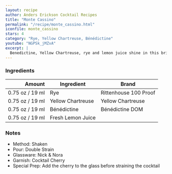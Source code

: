 ```yaml
---
layout: recipe
author: Anders Erickson Cocktail Recipes
title: "Monte Cassino"
permalink: "/recipe/monte_cassino.html"
iconfile: monte_cassino
stars: 4
category: "Rye, Yellow Chartreuse, Bénédictine"
youtube: "NGPSk_jMZvA"
excerpt: |
  Benedictine, Yellow Chartreuse, rye and lemon juice shine in this bright, herbaceous Last Word variation.
---
```


### Ingredients

|  Amount | Ingredient        | Brand                 |
| ------: | ----------------- | --------------------- |
| 0.75 oz / 19 ml | Rye               | Rittenhouse 100 Proof |
| 0.75 oz / 19 ml | Yellow Chartreuse | Yellow Chartreuse     |
| 0.75 oz / 19 ml | Bénédictine       | Bénédictine DOM       |
| 0.75 oz / 19 ml | Fresh Lemon Juice |

### Notes

- Method: Shaken
- Pour: Double Strain
- Glassware: Nick & Nora
- Garnish: Cocktail Cherry
- Special Prep: Add the cherry to the glass before straining the cocktail
